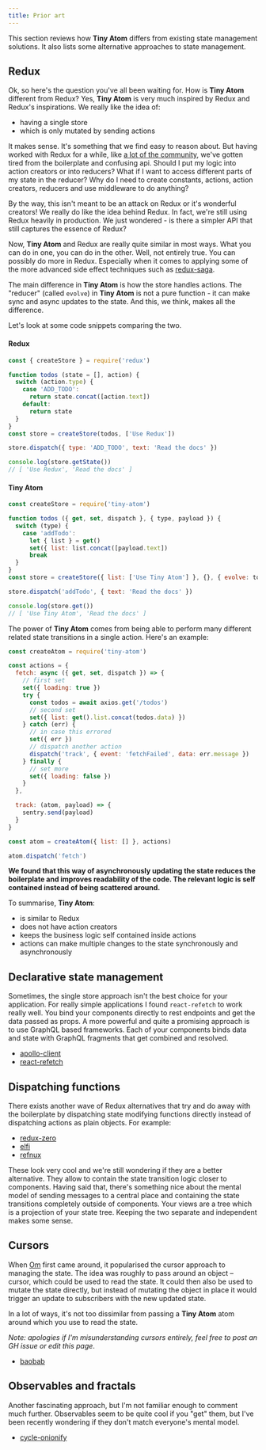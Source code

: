 ```yaml
---
title: Prior art
---
```


This section reviews how **Tiny Atom** differs from existing state management solutions. It also lists some alternative approaches to state management.

## Redux

Ok, so here's the question you've all been waiting for. How is **Tiny Atom** different from Redux? Yes, **Tiny Atom** is very much inspired by Redux and Redux's inspirations. We really like the idea of:

* having a single store
* which is only mutated by sending actions

It makes sense. It's something that we find easy to reason about. But having worked with Redux for a while, like [a lot of the community](https://medium.freecodecamp.org/whats-so-great-about-redux-ac16f1cc0f8b), we've gotten tired from the boilerplate and confusing api. Should I put my logic into action creators or into reducers? What if I want to access different parts of my state in the reducer? Why do I need to create constants, actions, action creators, reducers and use middleware to do anything?

By the way, this isn't meant to be an attack on Redux or it's wonderful creators! We really do like the idea behind Redux. In fact, we're still using Redux heavily in production. We just wondered - is there a simpler API that still captures the essence of Redux?

Now, **Tiny Atom** and Redux are really quite similar in most ways. What you can do in one, you can do in the other. Well, not entirely true. You can possibly do more in Redux. Especially when it comes to applying some of the more advanced side effect techniques such as [redux-saga](https://github.com/redux-saga/redux-saga).

The main difference in **Tiny Atom** is how the store handles actions. The "reducer" (called `evolve`) in **Tiny Atom** is not a pure function - it can make sync and async updates to the state. And this, we think, makes all the difference.

Let's look at some code snippets comparing the two.

#### Redux

```js
const { createStore } = require('redux')

function todos (state = [], action) {
  switch (action.type) {
    case 'ADD_TODO':
      return state.concat([action.text])
    default:
      return state
  }
}
const store = createStore(todos, ['Use Redux'])

store.dispatch({ type: 'ADD_TODO', text: 'Read the docs' })

console.log(store.getState())
// [ 'Use Redux', 'Read the docs' ]
```

#### Tiny Atom

```js
const createStore = require('tiny-atom')

function todos ({ get, set, dispatch }, { type, payload }) {
  switch (type) {
    case 'addTodo':
      let { list } = get()
      set({ list: list.concat([payload.text])
      break
  }
}
const store = createStore({ list: ['Use Tiny Atom'] }, {}, { evolve: todos })

store.dispatch('addTodo', { text: 'Read the docs' })

console.log(store.get())
// [ 'Use Tiny Atom', 'Read the docs' ]
```

The power of **Tiny Atom** comes from being able to perform many different related state transitions in a single action. Here's an example:

```js
const createAtom = require('tiny-atom')

const actions = {
  fetch: async ({ get, set, dispatch }) => {
    // first set
    set({ loading: true })
    try {
      const todos = await axios.get('/todos')
      // second set
      set({ list: get().list.concat(todos.data) })
    } catch (err) {
      // in case this errored
      set({ err })
      // dispatch another action
      dispatch('track', { event: 'fetchFailed', data: err.message })
    } finally {
      // set more
      set({ loading: false })
    }
  },

  track: (atom, payload) => {
    sentry.send(payload)
  }
}

const atom = createAtom({ list: [] }, actions)

atom.dispatch('fetch')
```

**We found that this way of asynchronously updating the state reduces the boilerplate and improves readability of the code. The relevant logic is self contained instead of being scattered around.**

To summarise, **Tiny Atom**:

* is similar to Redux
* does not have action creators
* keeps the business logic self contained inside actions
* actions can make multiple changes to the state synchronously and asynchronously

## Declarative state management

Sometimes, the single store approach isn't the best choice for your application. For really simple applications I found `react-refetch` to work really well. You bind your components directly to rest endpoints and get the data passed as props. A more powerful and quite a promising approach is to use GraphQL based frameworks. Each of your components binds data and state with GraphQL fragments that get combined and resolved.

* [apollo-client](https://github.com/apollographql/apollo-client)
* [react-refetch](https://github.com/heroku/react-refetch)

## Dispatching functions

There exists another wave of Redux alternatives that try and do away with the boilerplate by dispatching state modifying functions directly instead of dispatching actions as plain objects. For example:

* [redux-zero](https://github.com/concretesolutions/redux-zero)
* [elfi](https://github.com/madx/elfi)
* [refnux](https://github.com/algesten/refnux)

These look very cool and we're still wondering if they are a better alternative. They allow to contain the state transition logic closer to components. Having said that, there's something nice about the mental model of sending messages to a central place and containing the state transitions completely outside of components. Your views are a tree which is a projection of your state tree. Keeping the two separate and independent makes some sense.

## Cursors

When [Om](https://github.com/omcljs/om) first came around, it popularised the cursor approach to managing the state. The idea was roughly to pass around an object – cursor, which could be used to read the state. It could then also be used to mutate the state directly, but instead of mutating the object in place it would trigger an update to subscribers with the new updated state.

In a lot of ways, it's not too dissimilar from passing a **Tiny Atom** atom around which you use to read the state.

*Note: apologies if I'm misunderstanding cursors entirely, feel free to post an GH issue or edit this page*.

* [baobab](https://github.com/Yomguithereal/baobab)

## Observables and fractals

Another fascinating approach, but I'm not familiar enough to comment much further. Observables seem to be quite cool if you "get" them, but I've been recently wondering if they don't match everyone's mental model.

* [cycle-onionify](https://github.com/staltz/cycle-onionify)
